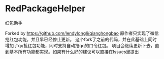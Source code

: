 # RedPackageHelper
红包助手

Forked by https://github.com/lendylongli/qianghongbao
原作者只实现了微信抢红包功能，并且早已经停止更新。
这个fork了之前的代码，并在此基础上同时增加了qq抢红包功能，同时支持自动抢qq的口令红包。
项目会继续更新下去，直到基本所有功能都实现。如果有什么好的建议可以直接在Issues里提出
